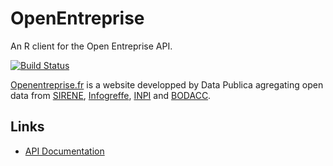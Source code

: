 # OpenEntreprise

An R client for the Open Entreprise API.

[![Build Status](https://travis-ci.org/pachevalier/openentreprise.svg?branch=master)](https://travis-ci.org/pachevalier/openentreprise)

[Openentreprise.fr](https://www.openentreprise.fr/) is a website developped by Data Publica agregating open data from [SIRENE](https://www.data.gouv.fr/fr/datasets/base-sirene-des-entreprises-et-de-leurs-etablissements-siren-siret/),  [Infogreffe](https://www.data.gouv.fr/fr/organizations/infogreffe/), [INPI](https://www.data.gouv.fr/fr/organizations/institut-national-de-la-propriete-industrielle-inpi/) and [BODACC](https://www.data.gouv.fr/fr/datasets/bodacc/).

## Links

- [API Documentation](https://www.openentreprise.fr/swagger-ui.html)

